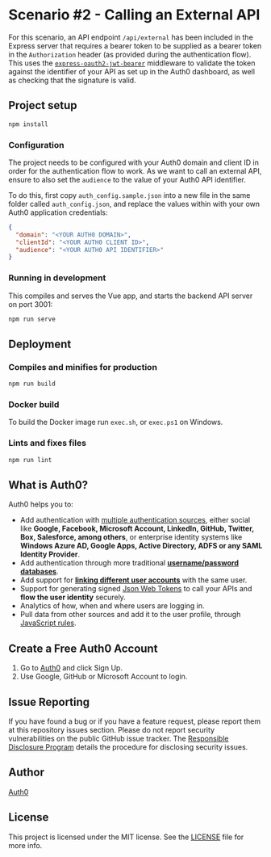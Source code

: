 # Scenario #2 - Calling an External API

For this scenario, an API endpoint `/api/external` has been included in the Express server that requires a bearer token to be supplied as a bearer token in the `Authorization` header (as provided during the authentication flow). This uses the [`express-oauth2-jwt-bearer`](https://github.com/auth0/express-oauth2-jwt-bearer) middleware to validate the token against the identifier of your API as set up in the Auth0 dashboard, as well as checking that the signature is valid.

## Project setup

```bash
npm install
```

### Configuration

The project needs to be configured with your Auth0 domain and client ID in order for the authentication flow to work. As we want to call an external API, ensure to also set the `audience` to the value of your Auth0 API identifier.

To do this, first copy `auth_config.sample.json` into a new file in the same folder called `auth_config.json`, and replace the values within with your own Auth0 application credentials:

```json
{
  "domain": "<YOUR AUTH0 DOMAIN>",
  "clientId": "<YOUR AUTH0 CLIENT ID>",
  "audience": "<YOUR AUTH0 API IDENTIFIER>"
}
```

### Running in development

This compiles and serves the Vue app, and starts the backend API server on port 3001:

```bash
npm run serve
```

## Deployment

### Compiles and minifies for production

```bash
npm run build
```

### Docker build

To build the Docker image run `exec.sh`, or `exec.ps1` on Windows.

### Lints and fixes files

```bash
npm run lint
```

## What is Auth0?

Auth0 helps you to:

- Add authentication with [multiple authentication sources](https://docs.auth0.com/identityproviders), either social like **Google, Facebook, Microsoft Account, LinkedIn, GitHub, Twitter, Box, Salesforce, among others**, or enterprise identity systems like **Windows Azure AD, Google Apps, Active Directory, ADFS or any SAML Identity Provider**.
- Add authentication through more traditional **[username/password databases](https://docs.auth0.com/mysql-connection-tutorial)**.
- Add support for **[linking different user accounts](https://docs.auth0.com/link-accounts)** with the same user.
- Support for generating signed [Json Web Tokens](https://docs.auth0.com/jwt) to call your APIs and **flow the user identity** securely.
- Analytics of how, when and where users are logging in.
- Pull data from other sources and add it to the user profile, through [JavaScript rules](https://docs.auth0.com/rules).

## Create a Free Auth0 Account

1.  Go to [Auth0](https://auth0.com/signup) and click Sign Up.
2.  Use Google, GitHub or Microsoft Account to login.

## Issue Reporting

If you have found a bug or if you have a feature request, please report them at this repository issues section. Please do not report security vulnerabilities on the public GitHub issue tracker. The [Responsible Disclosure Program](https://auth0.com/whitehat) details the procedure for disclosing security issues.

## Author

[Auth0](https://auth0.com)

## License

This project is licensed under the MIT license. See the [LICENSE](../LICENSE) file for more info.